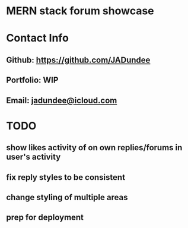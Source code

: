 # MERN stack forum showcase
# Contact Info
## Github: https://github.com/JADundee
## Portfolio: WIP
## Email: jadundee@icloud.com

# TODO
## show likes activity of on own replies/forums in user's activity
## fix reply styles to be consistent
## change styling of multiple areas
## prep for deployment